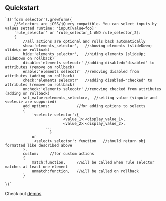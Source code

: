 Quickstart
----------
	`$('form selector').grewform({
		//Selectors are jCSS/jQuery compatible. You can select inputs by values setted runtime: 'input[value=foo]'
		'rule_selector' or 'rule_selector_1 AND rule_selector_2]:
		{		
			//all actions are optional and rolls back automatically
			show:'elements_selector',	//showing elements (slideDown; slideUp on rollback)
			hide:'elements_selector',	//hiding elements (slideUp; slideDown on rollback)
			disable:'elements selecotr'	//adding disabled="disabled" to attributes (remove on rollback)
			enable:'elements selecotr'	//removing disabled from attributes (adding on rollback)
			check:'elements selecotr'	//adding disabled="checked" to attributes (remove on rollback)
			uncheck:'elements selecotr'	//removing checked from attributes (adding on rollback)
			set_value:<elements_selector>,	//setting value (<input> and <select> are supported)
			add_options: 			//for adding options to selects
			{
				'<select> selector':{
		                      <value_1>:<display_value_1>,
		                      <value_2>:<display_value_2>,
				      ...
		              	}
				or
				'<select> selector': function	//should return obj formatted like described above
			},
			custom:		//for custom actions
			{
				match:function,		//will be called when rule selector matches at least one element
				unmatch:function,	//will be called on rollback
			}

	})`
Check out [demos](http://h1d-demos.appspot.com/static/jquery-grewform/index.html)
